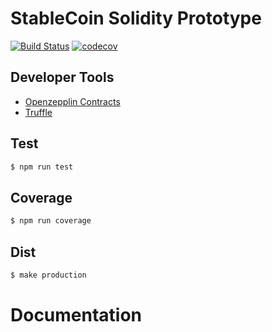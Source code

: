 # StableCoin Solidity Prototype

[![Build Status](https://travis-ci.org/ilyakmet/stablecoin-solidity.svg?branch=master)](https://travis-ci.org/ilyakmet/stablecoin-solidity)
[![codecov](https://codecov.io/gh/ilyakmet/stablecoin-solidity/branch/master/graph/badge.svg)](https://codecov.io/gh/ilyakmet/stablecoin-solidity)

## Developer Tools

-   [Openzepplin Contracts](https://openzeppelin.com/contracts/)
-   [Truffle](https://trufflesuite.com/)

## Test

```bash
$ npm run test
```

## Coverage

```bash
$ npm run coverage
```

## Dist

```bash
$ make production
```

# Documentation
